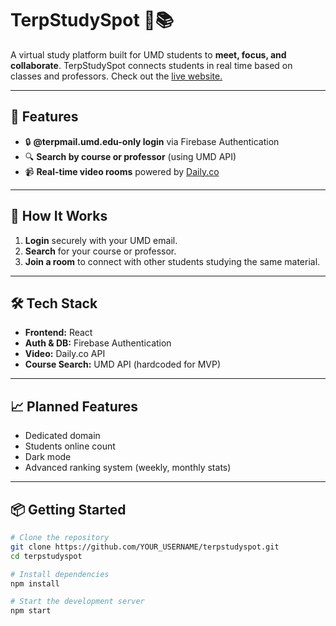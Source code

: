 # TerpStudySpot 🐢📚

A virtual study platform built for UMD students to **meet, focus, and collaborate**. TerpStudySpot connects students in real time based on classes and professors. Check out the [live website.]([https://terpstudyspot.netlify.app/])

---

## 🚀 Features

- 🔒 **@terpmail.umd.edu-only login** via Firebase Authentication
- 🔍 **Search by course or professor** (using UMD API)
- 📹 **Real-time video rooms** powered by [Daily.co](https://www.daily.co/)

---

## 🧠 How It Works

1. **Login** securely with your UMD email.
2. **Search** for your course or professor.
3. **Join a room** to connect with other students studying the same material.

---

## 🛠️ Tech Stack

- **Frontend:** React
- **Auth & DB:** Firebase Authentication
- **Video:** Daily.co API
- **Course Search:** UMD API (hardcoded for MVP)

---

## 📈 Planned Features

- Dedicated domain
- Students online count
- Dark mode
- Advanced ranking system (weekly, monthly stats)

---

## 📦 Getting Started

```bash
# Clone the repository
git clone https://github.com/YOUR_USERNAME/terpstudyspot.git
cd terpstudyspot

# Install dependencies
npm install

# Start the development server
npm start
